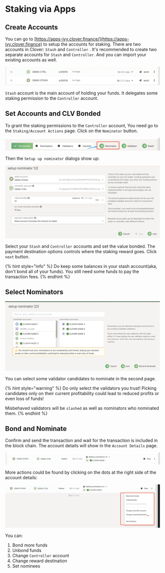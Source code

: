# Staking via Apps

## Create Accounts

You can go to [https://apps-ivy.clover.finance/](https://apps-ivy.clover.finance) to setup the accounts for staking. There are two accounts in Clover: `Stash` and `Controller` . It's recommended to create two separate accounts for `Stash` and `Controller`. And you can import your existing accounts as well.

![Stash And Controller accounts.](<../../.gitbook/assets/image (89) (1) (1) (1).png>)

`Stash` account is the main account of holding your funds. It delegates some staking permission to the `Controller` account.

## Set Accounts and CLV Bonded

To grant the staking permissions to the `Controller` account, You need go to the `Staking/Account Actions` page. Click on the `Nominator` button.

![](<../../.gitbook/assets/image (90) (1) (1).png>)

Then the `Setup up nominator` dialogs show up:

![Setup nominator dialog 1](<../../.gitbook/assets/image (94) (1) (1) (1) (1).png>)

Select your `Stash` and `Controller` accounts and set the value bonded. The payment destination options controls where the staking reward goes. Click `next` button.

{% hint style="info" %}
Do keep some balances in your stash account(aka, don't bond all of your funds). You still need some funds to pay the transaction fees.
{% endhint %}

## Select Nominators

![Setup nominator dialog 2](<../../.gitbook/assets/image (93) (1) (1) (1).png>)

You can select some validator candidates to nominate in the second page.&#x20;

{% hint style="warning" %}
Do only select the validators you trust! Picking candidates only on their current profitability could lead to reduced profits or even loss of funds!

Misbehaved validators will be `slashed` as well as nominators who nominated them.
{% endhint %}

## Bond and Nominate

Confirm and send the transaction and wait for the transaction is included in the block chain. The account details will show in the `Account Details` page.

![Nomination details](<../../.gitbook/assets/image (95) (1) (1) (1) (1).png>)

More actions could be found by clicking on the dots at the right side of the account details:

![Account actions](<../../.gitbook/assets/image (91) (1) (1) (1).png>)

You can:

1. Bond more funds
2. Unbond funds
3. Change `Controller` account
4. Change reward destination
5. Set nominees
